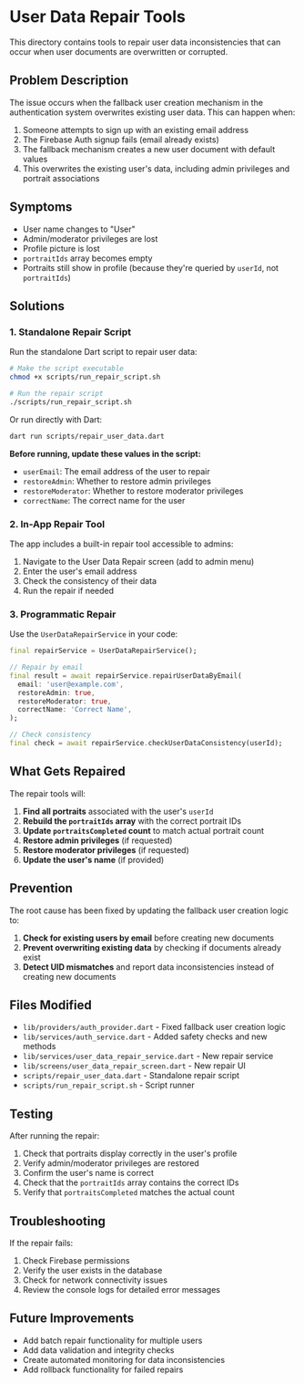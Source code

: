 # User Data Repair Tools

This directory contains tools to repair user data inconsistencies that can occur when user documents are overwritten or corrupted.

## Problem Description

The issue occurs when the fallback user creation mechanism in the authentication system overwrites existing user data. This can happen when:

1. Someone attempts to sign up with an existing email address
2. The Firebase Auth signup fails (email already exists)
3. The fallback mechanism creates a new user document with default values
4. This overwrites the existing user's data, including admin privileges and portrait associations

## Symptoms

- User name changes to "User"
- Admin/moderator privileges are lost
- Profile picture is lost
- `portraitIds` array becomes empty
- Portraits still show in profile (because they're queried by `userId`, not `portraitIds`)

## Solutions

### 1. Standalone Repair Script

Run the standalone Dart script to repair user data:

```bash
# Make the script executable
chmod +x scripts/run_repair_script.sh

# Run the repair script
./scripts/run_repair_script.sh
```

Or run directly with Dart:

```bash
dart run scripts/repair_user_data.dart
```

**Before running, update these values in the script:**
- `userEmail`: The email address of the user to repair
- `restoreAdmin`: Whether to restore admin privileges
- `restoreModerator`: Whether to restore moderator privileges  
- `correctName`: The correct name for the user

### 2. In-App Repair Tool

The app includes a built-in repair tool accessible to admins:

1. Navigate to the User Data Repair screen (add to admin menu)
2. Enter the user's email address
3. Check the consistency of their data
4. Run the repair if needed

### 3. Programmatic Repair

Use the `UserDataRepairService` in your code:

```dart
final repairService = UserDataRepairService();

// Repair by email
final result = await repairService.repairUserDataByEmail(
  email: 'user@example.com',
  restoreAdmin: true,
  restoreModerator: true,
  correctName: 'Correct Name',
);

// Check consistency
final check = await repairService.checkUserDataConsistency(userId);
```

## What Gets Repaired

The repair tools will:

1. **Find all portraits** associated with the user's `userId`
2. **Rebuild the `portraitIds` array** with the correct portrait IDs
3. **Update `portraitsCompleted` count** to match actual portrait count
4. **Restore admin privileges** (if requested)
5. **Restore moderator privileges** (if requested)
6. **Update the user's name** (if provided)

## Prevention

The root cause has been fixed by updating the fallback user creation logic to:

1. **Check for existing users by email** before creating new documents
2. **Prevent overwriting existing data** by checking if documents already exist
3. **Detect UID mismatches** and report data inconsistencies instead of creating new documents

## Files Modified

- `lib/providers/auth_provider.dart` - Fixed fallback user creation logic
- `lib/services/auth_service.dart` - Added safety checks and new methods
- `lib/services/user_data_repair_service.dart` - New repair service
- `lib/screens/user_data_repair_screen.dart` - New repair UI
- `scripts/repair_user_data.dart` - Standalone repair script
- `scripts/run_repair_script.sh` - Script runner

## Testing

After running the repair:

1. Check that portraits display correctly in the user's profile
2. Verify admin/moderator privileges are restored
3. Confirm the user's name is correct
4. Check that the `portraitIds` array contains the correct IDs
5. Verify that `portraitsCompleted` matches the actual count

## Troubleshooting

If the repair fails:

1. Check Firebase permissions
2. Verify the user exists in the database
3. Check for network connectivity issues
4. Review the console logs for detailed error messages

## Future Improvements

- Add batch repair functionality for multiple users
- Add data validation and integrity checks
- Create automated monitoring for data inconsistencies
- Add rollback functionality for failed repairs
